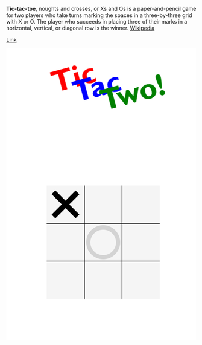 
__Tic-tac-toe__, noughts and crosses, or Xs and Os is a paper-and-pencil game for two players who take turns marking the spaces in a three-by-three grid with X or O. The player who succeeds in placing three of their marks in a horizontal, vertical, or diagonal row is the winner. [Wikipedia](https://en.wikipedia.org/wiki/Tic-tac-toe)

[Link](https://shemmyyo.github.io/tic-tac-toe-js/)

![Tic Tac Toc logo](assets/other/tic-tac-toe-logo.png)